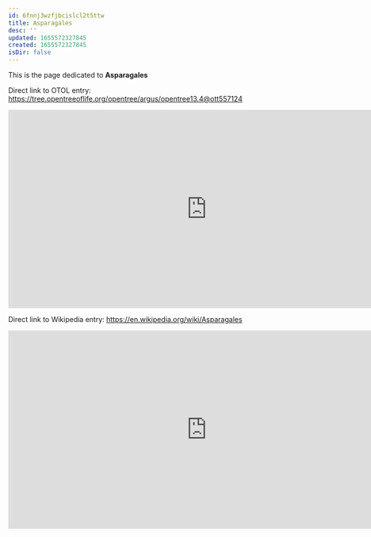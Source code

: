 ```yaml
---
id: 6fnnj3wzfjbcislcl2t5ttw
title: Asparagales
desc: ''
updated: 1655572327845
created: 1655572327845
isDir: false
---
```

This is the page dedicated to **Asparagales**


Direct link to OTOL entry: https://tree.opentreeoflife.org/opentree/argus/opentree13.4@ott557124



<html>
    <body>
    <iframe src="https://tree.opentreeoflife.org/opentree/argus/opentree13.4@ott557124"
    width="800" height="400" frameborder="0" allowfullscreen> </iframe>
    </body>
</html>
    


Direct link to Wikipedia entry: https://en.wikipedia.org/wiki/Asparagales



<html>
    <body>
    <iframe src="https://en.wikipedia.org/wiki/Asparagales"
    width="800" height="400" frameborder="0" allowfullscreen> </iframe>
    </body>
</html>
    
